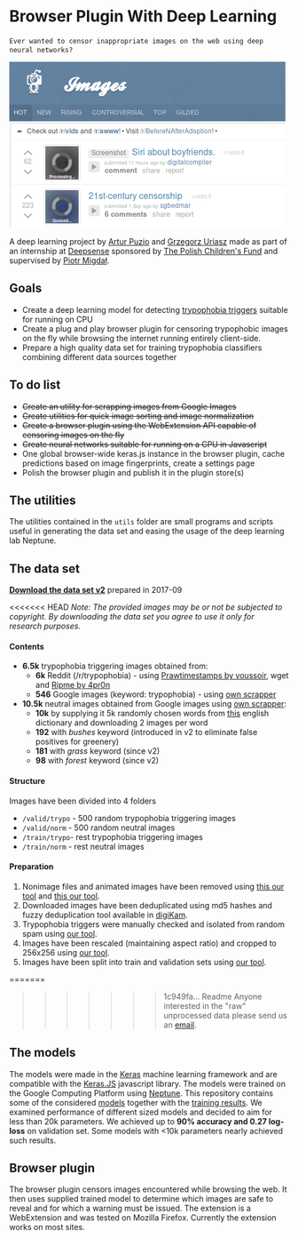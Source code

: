 # Browser Plugin With Deep Learning

```
Ever wanted to censor inappropriate images on the web using deep neural networks?
```

<div style="width: 100%;">
<div style="margin: auto; display: block;">
<img src="./resources/poc.gif"/>
</div>
</div>

A deep learning project by [Artur Puzio](https://github.com/cytadela8) and [Grzegorz Uriasz](https://github.com/grzegorz225) made as part of an internship at [Deepsense](https://deepsense.ai/) sponsored by [The Polish Children's Fund](https://fundusz.org/english/) and supervised by [Piotr Migdał](https://github.com/stared).

## Goals
- Create a deep learning model for detecting [trypophobia triggers](https://en.wikipedia.org/wiki/Trypophobia) suitable for running on CPU
- Create a plug and play browser plugin for censoring trypophobic images on the fly while browsing the internet running entirely client-side.
- Prepare a high quality data set for training trypophobia classifiers combining different data sources together

## To do list
- ~~Create an utility for scrapping images from Google Images~~
- ~~Create utilities for quick image sorting and image normalization~~
- ~~Create a browser plugin using the WebExtension API capable of censoring images on the fly~~
- ~~Create neural networks suitable for running on a CPU in Javascript~~
- One global browser-wide keras.js instance in the browser plugin, cache predictions based on image fingerprints, create a settings page 
- Polish the browser plugin and publish it in the plugin store(s)

## The utilities
The utilities contained in the `utils` folder are small programs and scripts useful in generating the data set and easing the usage of the deep learning lab Neptune.   

## The data set
**[Download the data set v2](https://s3.eu-central-1.amazonaws.com/trypophobia/tryponet_set2.tar.gz)** prepared in 2017-09

<<<<<<< HEAD
*Note: The provided images may be or not be subjected to copyright. By downloading the data set you agree to use it only for research purposes.*


#### Contents

- **6.5k** trypophobia triggering images obtained from:
  - **6k** Reddit (/r/trypophobia) - using [Prawtimestamps by voussoir](https://github.com/voussoir/reddit.git), wget and [Ripme by 4pr0n](https://github.com/4pr0n/ripme)
  - **546** Google images (keyword: trypophobia) - using [own scrapper](utils/google_images_fetcher)
- **10.5k** neutral images obtained from Google images using [own scrapper](utils/google_images_fetcher):
  - **10k** by supplying it 5k randomly chosen words from [this](https://github.com/dwyl/english-words) english dictionary and downloading 2 images per word
  - **192** with *bushes* keyword (introduced in v2 to eliminate false positives for greenery)
  - **181** with *grass* keyword (since v2)
  - **98** with *forest* keyword (since v2)
  
#### Structure

Images have been divided into 4 folders

- `/valid/trypo` - 500 random trypophobia triggering images
- `/valid/norm` - 500 random neutral images
- `/train/trypo`- rest trypophobia triggering images
- `/train/norm` - rest neutral images    

#### Preparation

1. Nonimage files and animated images have been removed using [this our tool](utils/check_animated.sh) and [this our tool](utils/remove_nonimage_files.sh).
2. Downloaded images have been deduplicated using md5 hashes and fuzzy deduplication tool available in [digiKam](https://www.digikam.org/).
3. Trypophobia triggers were manually checked and isolated from random spam using [our tool](utils/image_sorter).
4. Images have been rescaled (maintaining aspect ratio) and cropped to 256x256 using [our tool](utils/image_normalizer).
5. Images have been split into train and validation sets using [our tool](utils/split_files.sh).

=======
>>>>>>> 1c949fa... Readme
> Anyone interested in the "raw" unprocessed data please send us an [email](mailto:gorbak25@gmail.com,cytadela8@interia.pl).

## The models
The models were made in the [Keras](https://keras.io/) machine learning framework and are compatible with the [Keras.JS](https://github.com/transcranial/keras-js) javascript library. The models were trained on the Google Computing Platform using [Neptune](https://neptune.ml/). This repository contains some of the considered [models](models) together with the [training results](training_results). We examined performance of different sized models and decided to aim for less than 20k parameters. We achieved up to **90% accuracy and 0.27 log-loss** on validation set. Some models with <10k parameters nearly achieved such results.

## Browser plugin
The browser plugin censors images encountered while browsing the web. It then uses supplied trained model to determine which images are safe to reveal and for which a warning must be issued. The extension is a WebExtension and was tested on Mozilla Firefox. Currently the extension works on most sites.
